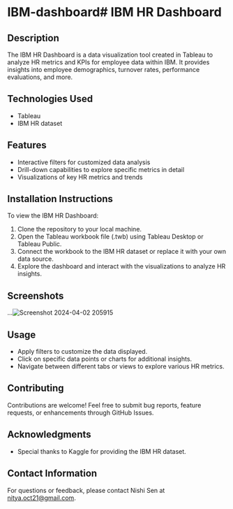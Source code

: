 # IBM-dashboard# IBM HR Dashboard

## Description
The IBM HR Dashboard is a data visualization tool created in Tableau to analyze HR metrics and KPIs for employee data within IBM. It provides insights into employee demographics, turnover rates, performance evaluations, and more.

## Technologies Used
- Tableau
- IBM HR dataset

## Features
- Interactive filters for customized data analysis
- Drill-down capabilities to explore specific metrics in detail
- Visualizations of key HR metrics and trends

## Installation Instructions
To view the IBM HR Dashboard:
1. Clone the repository to your local machine.
2. Open the Tableau workbook file (.twb) using Tableau Desktop or Tableau Public.
3. Connect the workbook to the IBM HR dataset or replace it with your own data source.
4. Explore the dashboard and interact with the visualizations to analyze HR insights.

## Screenshots

...![Screenshot 2024-04-02 205915](https://github.com/Nishi4555/IBM-dashboard/assets/147419124/6863c74d-f1cb-47fc-b3a9-bd3ade11f1af)


## Usage
- Apply filters to customize the data displayed.
- Click on specific data points or charts for additional insights.
- Navigate between different tabs or views to explore various HR metrics.

## Contributing
Contributions are welcome! Feel free to submit bug reports, feature requests, or enhancements through GitHub Issues.

## Acknowledgments
- Special thanks to Kaggle for providing the IBM HR dataset.
  
## Contact Information
For questions or feedback, please contact Nishi Sen at nitya.oct21@gmail.com.
